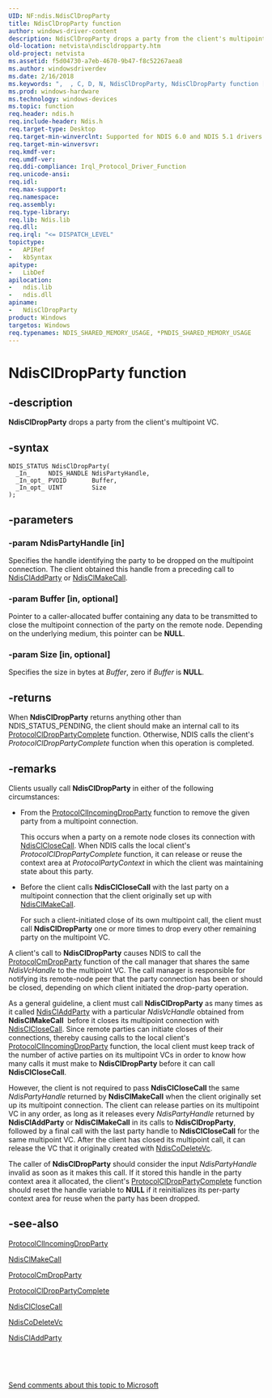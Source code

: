 ```yaml
---
UID: NF:ndis.NdisClDropParty
title: NdisClDropParty function
author: windows-driver-content
description: NdisClDropParty drops a party from the client's multipoint VC.
old-location: netvista\ndiscldropparty.htm
old-project: netvista
ms.assetid: f5d04730-a7eb-4670-9b47-f8c52267aea8
ms.author: windowsdriverdev
ms.date: 2/16/2018
ms.keywords: ",  , C, D, N, NdisClDropParty, NdisClDropParty function [Network Drivers Starting with Windows Vista], P, a, condis_client_ref_a86ff56b-e523-4d1b-a3ef-60ec953514c6.xml, d, i, l, ndis/NdisClDropParty, netvista.ndiscldropparty, o, p, r, s, t, y"
ms.prod: windows-hardware
ms.technology: windows-devices
ms.topic: function
req.header: ndis.h
req.include-header: Ndis.h
req.target-type: Desktop
req.target-min-winverclnt: Supported for NDIS 6.0 and NDIS 5.1 drivers (see    NdisClDropParty (NDIS 5.1)) in   Windows Vista. Supported for NDIS 5.1 drivers (see    NdisClDropParty (NDIS 5.1)) in   Windows XP.
req.target-min-winversvr: 
req.kmdf-ver: 
req.umdf-ver: 
req.ddi-compliance: Irql_Protocol_Driver_Function
req.unicode-ansi: 
req.idl: 
req.max-support: 
req.namespace: 
req.assembly: 
req.type-library: 
req.lib: Ndis.lib
req.dll: 
req.irql: "<= DISPATCH_LEVEL"
topictype:
-	APIRef
-	kbSyntax
apitype:
-	LibDef
apilocation:
-	ndis.lib
-	ndis.dll
apiname:
-	NdisClDropParty
product: Windows
targetos: Windows
req.typenames: NDIS_SHARED_MEMORY_USAGE, *PNDIS_SHARED_MEMORY_USAGE
---
```


# NdisClDropParty function


## -description


<b>NdisClDropParty</b> drops a party from the client's multipoint VC.


## -syntax


````
NDIS_STATUS NdisClDropParty(
  _In_     NDIS_HANDLE NdisPartyHandle,
  _In_opt_ PVOID       Buffer,
  _In_opt_ UINT        Size
);
````


## -parameters




### -param NdisPartyHandle [in]

Specifies the handle identifying the party to be dropped on the multipoint connection. The client
     obtained this handle from a preceding call to 
     <a href="..\ndis\nf-ndis-ndiscladdparty.md">NdisClAddParty</a> or 
     <a href="..\ndis\nf-ndis-ndisclmakecall.md">NdisClMakeCall</a>.


### -param Buffer [in, optional]

Pointer to a caller-allocated buffer containing any data to be transmitted to close the multipoint
     connection of the party on the remote node. Depending on the underlying medium, this pointer can be
     <b>NULL</b>.


### -param Size [in, optional]

Specifies the size in bytes at 
     <i>Buffer</i>, zero if 
     <i>Buffer</i> is <b>NULL</b>.


## -returns



When 
     <b>NdisClDropParty</b> returns anything other than NDIS_STATUS_PENDING, the client should make an
     internal call to its 
     <a href="..\ndis\nc-ndis-protocol_cl_drop_party_complete.md">
     ProtocolClDropPartyComplete</a> function. Otherwise, NDIS calls the client's 
     <i>ProtocolClDropPartyComplete</i> function when this operation is completed.




## -remarks



Clients usually call 
    <b>NdisClDropParty</b> in either of the following circumstances:

<ul>
<li>
From the 
      <a href="..\ndis\nc-ndis-protocol_cl_incoming_drop_party.md">
      ProtocolClIncomingDropParty</a> function to remove the given party from a multipoint connection.

This occurs when a party on a remote node closes its connection with 
      <a href="..\ndis\nf-ndis-ndisclclosecall.md">NdisClCloseCall</a>. When NDIS calls the
      local client's 
      <i>ProtocolClDropPartyComplete</i> function, it can release or reuse the context area at 
      <i>ProtocolPartyContext</i> in which the client was maintaining state about this party.

</li>
<li>
Before the client calls 
      <b>NdisClCloseCall</b> with the last party on a multipoint connection that the client originally set up
      with 
      <a href="..\ndis\nf-ndis-ndisclmakecall.md">NdisClMakeCall</a>.

For such a client-initiated close of its own multipoint call, the client must call 
      <b>NdisClDropParty</b> one or more times to drop every other remaining party on the multipoint VC.

</li>
</ul>
A client's call to 
    <b>NdisClDropParty</b> causes NDIS to call the 
    <a href="..\ndis\nc-ndis-protocol_cm_drop_party.md">ProtocolCmDropParty</a> function of the
    call manager that shares the same 
    <i>NdisVcHandle</i> to the multipoint VC. The call manager is responsible for notifying its remote-node
    peer that the party connection has been or should be closed, depending on which client initiated the
    drop-party operation.

As a general guideline, a client must call 
    <b>NdisClDropParty</b> as many times as it called 
    <a href="..\ndis\nf-ndis-ndiscladdparty.md">NdisClAddParty</a> with a particular 
    <i>NdisVcHandle</i> obtained from 
    <b>NdisClMakeCall</b> 
    before it closes its multipoint connection with 
    <a href="..\ndis\nf-ndis-ndisclclosecall.md">NdisClCloseCall</a>. Since remote parties can
    initiate closes of their connections, thereby causing calls to the local client's 
    <a href="..\ndis\nc-ndis-protocol_cl_incoming_drop_party.md">
    ProtocolClIncomingDropParty</a> function, the local client must keep track of the number of active
    parties on its multipoint VCs in order to know how many calls it must make to 
    <b>NdisClDropParty</b> before it can call 
    <b>NdisClCloseCall</b>.

However, the client is not required to pass 
    <b>NdisClCloseCall</b> the same 
    <i>NdisPartyHandle</i> returned by 
    <b>NdisClMakeCall</b> when the client originally set up its multipoint connection. The client can release
    parties on its multipoint VC in any order, as long as it releases every 
    <i>NdisPartyHandle</i> returned by 
    <b>NdisClAddParty</b> or 
    <b>NdisClMakeCall</b> in its calls to 
    <b>NdisClDropParty</b>, followed by a final call with the last party handle to 
    <b>NdisClCloseCall</b> for the same multipoint VC. After the client has closed its multipoint call, it can
    release the VC that it originally created with 
    <a href="..\ndis\nf-ndis-ndiscodeletevc.md">NdisCoDeleteVc</a>.

The caller of 
    <b>NdisClDropParty</b> should consider the input 
    <i>NdisPartyHandle</i> invalid as soon as it makes this call. If it stored this handle in the party
    context area it allocated, the client's 
    <a href="..\ndis\nc-ndis-protocol_cl_drop_party_complete.md">
    ProtocolClDropPartyComplete</a> function should reset the handle variable to <b>NULL</b> if it reinitializes
    its per-party context area for reuse when the party has been dropped.




## -see-also

<a href="..\ndis\nc-ndis-protocol_cl_incoming_drop_party.md">ProtocolClIncomingDropParty</a>



<a href="..\ndis\nf-ndis-ndisclmakecall.md">NdisClMakeCall</a>



<a href="..\ndis\nc-ndis-protocol_cm_drop_party.md">ProtocolCmDropParty</a>



<a href="..\ndis\nc-ndis-protocol_cl_drop_party_complete.md">ProtocolClDropPartyComplete</a>



<a href="..\ndis\nf-ndis-ndisclclosecall.md">NdisClCloseCall</a>



<a href="..\ndis\nf-ndis-ndiscodeletevc.md">NdisCoDeleteVc</a>



<a href="..\ndis\nf-ndis-ndiscladdparty.md">NdisClAddParty</a>



 

 

<a href="mailto:wsddocfb@microsoft.com?subject=Documentation%20feedback [netvista\netvista]:%20NdisClDropParty function%20 RELEASE:%20(2/16/2018)&amp;body=%0A%0APRIVACY STATEMENT%0A%0AWe use your feedback to improve the documentation. We don't use your email address for any other purpose, and we'll remove your email address from our system after the issue that you're reporting is fixed. While we're working to fix this issue, we might send you an email message to ask for more info. Later, we might also send you an email message to let you know that we've addressed your feedback.%0A%0AFor more info about Microsoft's privacy policy, see http://privacy.microsoft.com/en-us/default.aspx." title="Send comments about this topic to Microsoft">Send comments about this topic to Microsoft</a>

